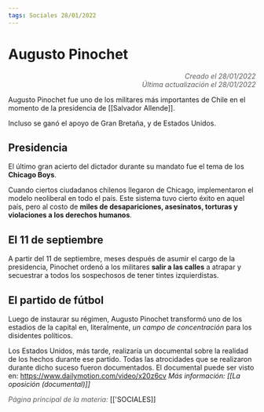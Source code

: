 ```yaml
---
tags: Sociales 28/01/2022
---
```


# Augusto Pinochet
<div style="text-align: right; opacity: 0.7; font-style: italic;">Creado el 28/01/2022</div>
<div style="text-align: right; opacity: 0.7; font-style: italic;">Última actualización el 28/01/2022</div>

Augusto Pinochet fue uno de los militares más importantes de Chile en el momento de la presidencia de [[Salvador Allende]].

Incluso se ganó el apoyo de Gran Bretaña, y de Estados Unidos.

## Presidencia

El último gran acierto del dictador durante su mandato fue el tema de los **Chicago Boys**.

Cuando ciertos ciudadanos chilenos llegaron de Chicago, implementaron el modelo neoliberal en todo el país.
Este sistema tuvo cierto éxito en aquel país, pero al costo de **miles de desapariciones, asesinatos, torturas y violaciones a los derechos humanos**.

## El 11 de septiembre

A partir del 11 de septiembre, meses después de asumir el cargo de la presidencia, Pinochet ordenó a los militares **salir a las calles** a atrapar y secuestrar a todos los sospechosos de tener tintes izquierdistas.

## El partido de fútbol

Luego de instaurar su régimen, Augusto Pinochet transformó uno de los estadios de la capital en,  literalmente, *un campo de concentración* para los disidentes políticos.

Los Estados Unidos, más tarde, realizaría un documental sobre la realidad de los hechos durante ese partido. Todas las atrocidades que se realizaron durante dicho suceso fueron documentados.
El documental puede ser visto en: https://www.dailymotion.com/video/x20z6cv
*Más información: [[La oposición (documental)]]*

<span style="opacity: 0.7; font-style: italic;">Página principal de la materia:</span> [['SOCIALES]]